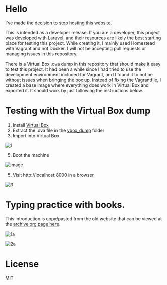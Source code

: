 # Hello

I've made the decision to stop hosting this website. 

This is intended as a developer release. If you are a developer, this project was developed with Laravel, and their resources are likely the best starting place for testing this project. While creating it, I mainly used Homestead with Vagrant and not Docker. I will not be accepting pull requests or managing issues in this repository. 

There is a Virtual Box .ova dump in this repository that should make it easy to test this project. It had been a while since I had tried to use the development environment included for Vagrant, and I found it to not be without issues when bringing the box up. Instead of fixing the Vagrantfile, I created a base image where everything does work in Virtual Box and exported it. It should work by just following the instructions below.

# Testing with the Virtual Box dump

1. Install [Virtual Box](https://www.virtualbox.org/wiki/Downloads)
2. Extract the .ova file in the [vbox_dump](/vbox_dump) folder
3. Import into Virtual Box

![1](https://github.com/TypingBooks/TypingBooks/assets/135349756/a5233c7b-c1f4-43e5-9019-f0b28427d7fb)

5. Boot the machine

![image](https://github.com/TypingBooks/TypingBooks/assets/135349756/220ad077-bb50-4f63-81a1-56b7ebdb75d8)

5. Visit http://localhost:8000 in a browser

![3](https://github.com/TypingBooks/TypingBooks/assets/135349756/97e3cd95-a7be-4432-a2d2-fcb3f91fafac)

# Typing practice with books. 

This introduction is copy/pasted from the old website that can be viewed at the [archive.org page here](https://web.archive.org/web/20210225081454/https://btype.io/).

![1a](https://github.com/TypingBooks/TypingBooks/assets/135349756/5348f039-800f-47c6-9c8c-e270a9b7e780)

![2a](https://github.com/TypingBooks/TypingBooks/assets/135349756/5943bfd9-dcd8-4b38-a9c9-5837cbd4d635)

# License

MIT
